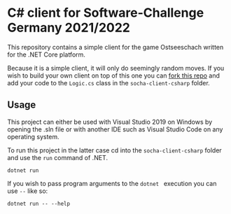# C# client for Software-Challenge Germany 2021/2022

This repository contains a simple client for the game Ostseeschach written for the .NET Core platform.

Because it is a simple client, it will only do seemingly random moves. If you wish to build your own client on top of this one you can [fork this repo](https://docs.github.com/en/free-pro-team@latest/github/getting-started-with-github/fork-a-repo) and add your code to the `Logic.cs` class in the `socha-client-csharp` folder.

## Usage

This project can either be used with Visual Studio 2019 on Windows by opening the .sln file or with another IDE such as Visual Studio Code on any operating system.

To run this project in the latter case cd into the `socha-client-csharp` folder and use the `run` command of .NET.

```dotnet run```

If you wish to pass program arguments to the `dotnet ` execution you can use `--` like so:

```dotnet run -- --help```